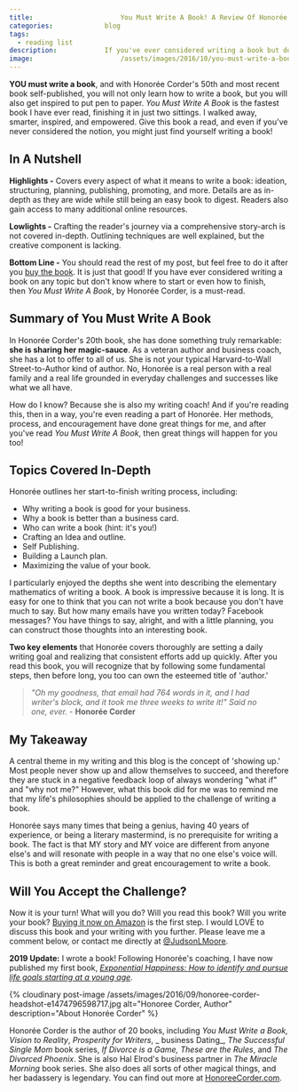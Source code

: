 ```yaml
---
title:						You Must Write A Book! A Review Of Honorée Corder's Latest Inspiration
categories:				blog
tags: 
  - reading list
description:			If you've ever considered writing a book but don't know where to start or how to finish, then You Must Write A Book, by Honorée Corder, is a must-read.
image:						/assets/images/2016/10/you-must-write-a-book-by-honoree-corder.jpeg
---
```


**YOU must write a book**, and with Honorée Corder's 50th and most recent book self-published, you will not only learn how to write a book, but you will also get inspired to put pen to paper. *You Must Write A Book* is the fastest book I have ever read, finishing it in just two sittings. I walked away, smarter, inspired, and empowered. Give this book a read, and even if you've never considered the notion, you might just find yourself writing a book!

## In A Nutshell

**Highlights -** Covers every aspect of what it means to write a book: ideation, structuring, planning, publishing, promoting, and more. Details are as in-depth as they are wide while still being an easy book to digest. Readers also gain access to many additional online resources.

**Lowlights -** Crafting the reader's journey via a comprehensive story-arch is not covered in-depth. Outlining techniques are well explained, but the creative component is lacking.

**Bottom Line -** You should read the rest of my post, but feel free to do it after you [buy the book](https://amzn.to/2dmMtlo). It is just that good! If you have ever considered writing a book on any topic but don't know where to start or even how to finish, then *You Must Write A Book*, by Honorée Corder, is a must-read.

## Summary of You Must Write A Book

In Honorée Corder's 20th book, she has done something truly remarkable: **she is sharing her magic-sauce**. As a veteran author and business coach, she has a lot to offer to all of us. She is not your typical Harvard-to-Wall Street-to-Author kind of author. No, Honorée is a real person with a real family and a real life grounded in everyday challenges and successes like what we all have.

How do I know? Because she is also my writing coach! And if you're reading this, then in a way, you're even reading a part of Honorée. Her methods, process, and encouragement have done great things for me, and after you've read *You Must Write A Book*, then great things will happen for you too!

## Topics Covered In-Depth

Honorée outlines her start-to-finish writing process, including:

- Why writing a book is good for your business.
- Why a book is better than a business card.
- Who can write a book (hint: it's you!)
- Crafting an Idea and outline.
- Self Publishing.
- Building a Launch plan.
- Maximizing the value of your book.

I particularly enjoyed the depths she went into describing the elementary mathematics of writing a book. A book is impressive because it is long. It is easy for one to think that you can not write a book because you don't have much to say. But how many emails have you written today? Facebook messages? You have things to say, alright, and with a little planning, you can construct those thoughts into an interesting book.

**Two key elements** that Honorée covers thoroughly are setting a daily writing goal and realizing that consistent efforts add up quickly. After you read this book, you will recognize that by following some fundamental steps, then before long, you too can own the esteemed title of 'author.'

> *"Oh my goodness, that email had 764 words in it, and I had writer's block, and it took me three weeks to write it!" Said no one, ever.* - **Honorée Corder**

## My Takeaway

A central theme in my writing and this blog is the concept of 'showing up.' Most people never show up and allow themselves to succeed, and therefore they are stuck in a negative feedback loop of always wondering "what if" and "why not me?" However, what this book did for me was to remind me that my life's philosophies should be applied to the challenge of writing a book.

Honorée says many times that being a genius, having 40 years of experience, or being a literary mastermind, is no prerequisite for writing a book. The fact is that MY story and MY voice are different from anyone else's and will resonate with people in a way that no one else's voice will. This is both a great reminder and great encouragement to write a book.

## Will You Accept the Challenge?

Now it is your turn! What will you do? Will you read this book? Will you write your book? [Buying it now on Amazon](https://amzn.to/2dmMtlo) is the first step. I would LOVE to discuss this book and your writing with you further. Please leave me a comment below, or contact me directly at [@JudsonLMoore](https://twitter.com/judsonlmoore).

**2019 Update:** I wrote a book! Following Honorée's coaching, I have now published my first book, *[Exponential Happiness: How to identify and pursue life goals starting at a young age](/book)*.

{% cloudinary post-image /assets/images/2016/09/honoree-corder-headshot-e1474796598717.jpg alt="Honoree Corder, Author" description="About Honorée Corder" %}

Honorée Corder is the author of 20 books, including _You Must Write a Book, Vision to Reality_, _Prosperity for Writers_, _ business Dating_, *The Successful Single Mom* book series, _If Divorce is a Game, These are the Rules_, and _The Divorced Phoenix_. She is also Hal Elrod's business partner in _The Miracle Morning_ book series. She also does all sorts of other magical things, and her badassery is legendary. You can find out more at [HonoreeCorder.com](https://honoreecorder.com/).